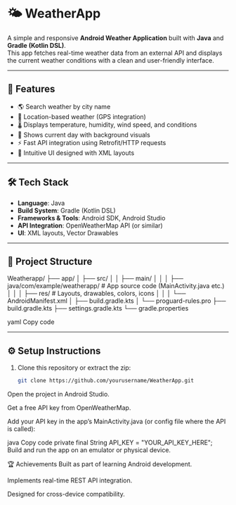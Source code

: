 # 🌤️ WeatherApp

A simple and responsive **Android Weather Application** built with **Java** and **Gradle (Kotlin DSL)**.  
This app fetches real-time weather data from an external API and displays the current weather conditions with a clean and user-friendly interface.

---

## 🚀 Features
- 🌎 Search weather by city name
- 📍 Location-based weather (GPS integration)
- 🌡️ Displays temperature, humidity, wind speed, and conditions
- 📅 Shows current day with background visuals
- ⚡ Fast API integration using Retrofit/HTTP requests
- 🎨 Intuitive UI designed with XML layouts

---

## 🛠️ Tech Stack
- **Language**: Java  
- **Build System**: Gradle (Kotlin DSL)  
- **Frameworks & Tools**: Android SDK, Android Studio  
- **API Integration**: OpenWeatherMap API (or similar)  
- **UI**: XML layouts, Vector Drawables  

---

## 📂 Project Structure
Weatherapp/
├── app/
│ ├── src/
│ │ ├── main/
│ │ │ ├── java/com/example/weatherapp/ # App source code (MainActivity.java etc.)
│ │ │ ├── res/ # Layouts, drawables, colors, icons
│ │ │ └── AndroidManifest.xml
│ ├── build.gradle.kts
│ └── proguard-rules.pro
├── build.gradle.kts
├── settings.gradle.kts
└── gradle.properties

yaml
Copy code

---

## ⚙️ Setup Instructions
1. Clone this repository or extract the zip:
   ```bash
   git clone https://github.com/yourusername/WeatherApp.git
Open the project in Android Studio.

Get a free API key from OpenWeatherMap.

Add your API key in the app’s MainActivity.java (or config file where the API is called):

java
Copy code
private final String API_KEY = "YOUR_API_KEY_HERE";
Build and run the app on an emulator or physical device.


🏆 Achievements
Built as part of learning Android development.

Implements real-time REST API integration.

Designed for cross-device compatibility.
